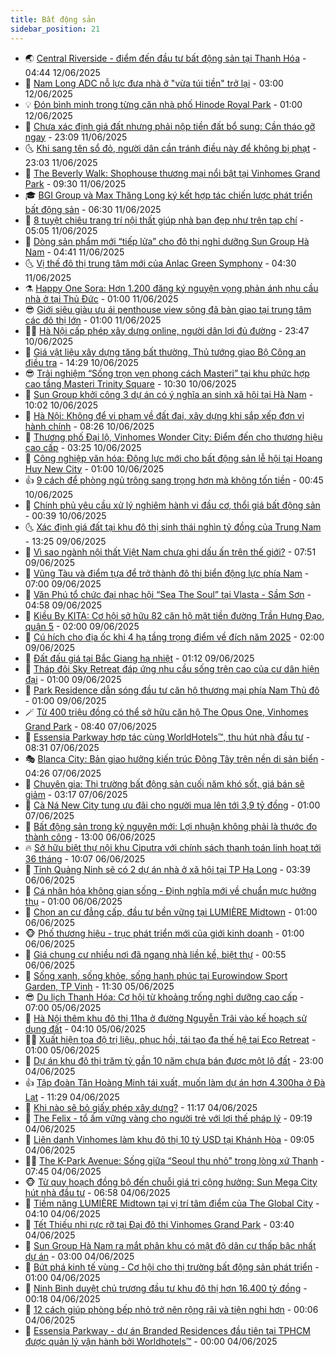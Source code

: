 ```yaml
---
title: Bất động sản
sidebar_position: 21
---
```


<!-- dantri-bat-dong-san:START -->
- 🌏 [Central Riverside - điểm đến đầu tư bất động sản tại Thanh Hóa](https://dantri.com.vn/bat-dong-san/central-riverside-diem-den-dau-tu-bat-dong-san-tai-thanh-hoa-20250612114135680.htm) - 04:44 12/06/2025
- 👹 [Nam Long ADC nỗ lực đưa nhà ở &quot;vừa túi tiền&quot; trở lại](https://dantri.com.vn/bat-dong-san/nam-long-adc-no-luc-dua-nha-o-vua-tui-tien-tro-lai-20250611221248633.htm) - 03:00 12/06/2025
- 💡 [Đón bình minh trong từng căn nhà phố Hinode Royal Park](https://dantri.com.vn/bat-dong-san/don-binh-minh-trong-tung-can-nha-pho-hinode-royal-park-20250610194617007.htm) - 01:00 12/06/2025
- 🌋 [Chưa xác định giá đất nhưng phải nộp tiền đất bổ sung: Cần tháo gỡ ngay](https://dantri.com.vn/bat-dong-san/chua-xac-dinh-gia-dat-nhung-phai-nop-tien-dat-bo-sung-can-thao-go-ngay-20250610131015795.htm) - 23:09 11/06/2025
- 🌜 [Khi sang tên sổ đỏ, người dân cần tránh điều này để không bị phạt](https://dantri.com.vn/bat-dong-san/khi-sang-ten-so-do-nguoi-dan-can-tranh-dieu-nay-de-khong-bi-phat-20250612031926528.htm) - 23:03 11/06/2025
- 💃 [The Beverly Walk: Shophouse thương mại nổi bật tại Vinhomes Grand Park](https://dantri.com.vn/bat-dong-san/the-beverly-walk-shophouse-thuong-mai-noi-bat-tai-vinhomes-grand-park-20250611155122516.htm) - 09:30 11/06/2025
- 🎓 [BGI Group và Max Thăng Long ký kết hợp tác chiến lược phát triển bất động sản](https://dantri.com.vn/bat-dong-san/bgi-group-va-max-thang-long-ky-ket-hop-tac-chien-luoc-phat-trien-bat-dong-san-20250611113824013.htm) - 06:30 11/06/2025
- 🌝 [8 tuyệt chiêu trang trí nội thất giúp nhà bạn đẹp như trên tạp chí](https://dantri.com.vn/bat-dong-san/8-tuyet-chieu-trang-tri-noi-that-giup-nha-ban-dep-nhu-tren-tap-chi-20250609151046936.htm) - 05:05 11/06/2025
- 🧐 [Dòng sản phẩm mới “tiếp lửa” cho đô thị nghỉ dưỡng Sun Group Hà Nam](https://dantri.com.vn/bat-dong-san/dong-san-pham-moi-tiep-lua-cho-do-thi-nghi-duong-sun-group-ha-nam-20250611113333400.htm) - 04:41 11/06/2025
- 🌜 [Vị thế đô thị trung tâm mới của Anlac Green Symphony](https://dantri.com.vn/bat-dong-san/vi-the-do-thi-trung-tam-moi-cua-anlac-green-symphony-20250611102940008.htm) - 04:30 11/06/2025
- ⚗️ [Happy One Sora: Hơn 1.200 đăng ký nguyện vọng phản ánh nhu cầu nhà ở tại Thủ Đức](https://dantri.com.vn/bat-dong-san/happy-one-sora-hon-1200-dang-ky-nguyen-vong-phan-anh-nhu-cau-nha-o-tai-thu-duc-20250610154305710.htm) - 01:00 11/06/2025
- 😎 [Giới siêu giàu ưu ái penthouse view sông đã bàn giao tại trung tâm các đô thị lớn](https://dantri.com.vn/bat-dong-san/gioi-sieu-giau-uu-ai-penthouse-view-song-da-ban-giao-tai-trung-tam-cac-do-thi-lon-20250610152831978.htm) - 01:00 11/06/2025
- 🧑‍🏫 [Hà Nội cấp phép xây dựng online, người dân lợi đủ đường](https://dantri.com.vn/bat-dong-san/ha-noi-cap-phep-xay-dung-online-nguoi-dan-loi-du-duong-20250610183754889.htm) - 23:47 10/06/2025
- 💪 [Giá vật liệu xây dựng tăng bất thường, Thủ tướng giao Bộ Công an điều tra](https://dantri.com.vn/bat-dong-san/gia-vat-lieu-xay-dung-tang-bat-thuong-thu-tuong-giao-bo-cong-an-dieu-tra-20250610204443280.htm) - 14:29 10/06/2025
- 😎 [Trải nghiệm “Sống trọn vẹn phong cách Masteri” tại khu phức hợp cao tầng Masteri Trinity Square](https://dantri.com.vn/bat-dong-san/trai-nghiem-song-tron-ven-phong-cach-masteri-tai-khu-phuc-hop-cao-tang-masteri-trinity-square-20250610165846163.htm) - 10:30 10/06/2025
- 🧠 [Sun Group khởi công 3 dự án có ý nghĩa an sinh xã hội tại Hà Nam](https://dantri.com.vn/bat-dong-san/sun-group-khoi-cong-3-du-an-co-y-nghia-an-sinh-xa-hoi-tai-ha-nam-20250610165214942.htm) - 10:02 10/06/2025
- 🧰 [Hà Nội: Không để vi phạm về đất đai, xây dựng khi sắp xếp đơn vị hành chính](https://dantri.com.vn/bat-dong-san/ha-noi-khong-de-vi-pham-ve-dat-dai-xay-dung-khi-sap-xep-don-vi-hanh-chinh-20250610010951774.htm) - 08:26 10/06/2025
- 🤩 [Thương phố Đại lộ, Vinhomes Wonder City: Điểm đến cho thương hiệu cao cấp](https://dantri.com.vn/bat-dong-san/thuong-pho-dai-lo-vinhomes-wonder-city-diem-den-cho-thuong-hieu-cao-cap-20250610095953993.htm) - 03:25 10/06/2025
- 🦆 [Công nghiệp văn hóa: Động lực mới cho bất động sản lễ hội tại Hoang Huy New City](https://dantri.com.vn/bat-dong-san/cong-nghiep-van-hoa-dong-luc-moi-cho-bat-dong-san-le-hoi-tai-hoang-huy-new-city-20250609200549007.htm) - 01:00 10/06/2025
- 👍 [9 cách để phòng ngủ trông sang trọng hơn mà không tốn tiền](https://dantri.com.vn/bat-dong-san/9-cach-de-phong-ngu-trong-sang-trong-hon-ma-khong-ton-tien-20250609110253488.htm) - 00:45 10/06/2025
- 🙉 [Chính phủ yêu cầu xử lý nghiêm hành vi đầu cơ, thổi giá bất động sản](https://dantri.com.vn/bat-dong-san/chinh-phu-yeu-cau-xu-ly-nghiem-hanh-vi-dau-co-thoi-gia-bat-dong-san-20250610030909742.htm) - 00:39 10/06/2025
- 🌜 [Xác định giá đất tại khu đô thị sinh thái nghìn tỷ đồng của Trung Nam](https://dantri.com.vn/bat-dong-san/xac-dinh-gia-dat-tai-khu-do-thi-sinh-thai-nghin-ty-dong-cua-trung-nam-20250609191530511.htm) - 13:25 09/06/2025
- 🌋 [Vì sao ngành nội thất Việt Nam chưa ghi dấu ấn trên thế giới?](https://dantri.com.vn/bat-dong-san/vi-sao-nganh-noi-that-viet-nam-chua-ghi-dau-an-tren-the-gioi-20250607213731069.htm) - 07:51 09/06/2025
- 🥰 [Vũng Tàu và điểm tựa để trở thành đô thị biển động lực phía Nam](https://dantri.com.vn/bat-dong-san/vung-tau-va-diem-tua-de-tro-thanh-do-thi-bien-dong-luc-phia-nam-20250609134251535.htm) - 07:00 09/06/2025
- 💯 [Văn Phú tổ chức đại nhạc hội “Sea The Soul” tại Vlasta - Sầm Sơn](https://dantri.com.vn/bat-dong-san/van-phu-to-chuc-dai-nhac-hoi-sea-the-soul-tai-vlasta-sam-son-20250609114535555.htm) - 04:58 09/06/2025
- 🤩 [Kiều By KITA: Cơ hội sở hữu 82 căn hộ mặt tiền đường Trần Hưng Đạo, quận 5](https://dantri.com.vn/bat-dong-san/kieu-by-kita-co-hoi-so-huu-82-can-ho-mat-tien-duong-tran-hung-dao-quan-5-20250609085231031.htm) - 02:00 09/06/2025
- 💄 [Cú hích cho địa ốc khi 4 hạ tầng trọng điểm về đích năm 2025](https://dantri.com.vn/bat-dong-san/cu-hich-cho-dia-oc-khi-4-ha-tang-trong-diem-ve-dich-nam-2025-20250608224524611.htm) - 02:00 09/06/2025
- 🦍 [Đất đấu giá tại Bắc Giang hạ nhiệt](https://dantri.com.vn/bat-dong-san/dat-dau-gia-tai-bac-giang-ha-nhiet-20250609025934635.htm) - 01:12 09/06/2025
- 🎡 [Tháp đôi Sky Retreat đáp ứng nhu cầu sống trên cao của cư dân hiện đại](https://dantri.com.vn/bat-dong-san/thap-doi-sky-retreat-dap-ung-nhu-cau-song-tren-cao-cua-cu-dan-hien-dai-20250608233228930.htm) - 01:00 09/06/2025
- 🐎 [Park Residence dẫn sóng đầu tư căn hộ thương mại phía Nam Thủ đô](https://dantri.com.vn/bat-dong-san/park-residence-dan-song-dau-tu-can-ho-thuong-mai-phia-nam-thu-do-20250607163622414.htm) - 01:00 09/06/2025
- 🪄 [Từ 400 triệu đồng có thể sở hữu căn hộ The Opus One, Vinhomes Grand Park](https://dantri.com.vn/bat-dong-san/tu-400-trieu-dong-co-the-so-huu-can-ho-the-opus-one-vinhomes-grand-park-20250607152908582.htm) - 08:40 07/06/2025
- 💼 [Essensia Parkway hợp tác cùng WorldHotels™, thu hút nhà đầu tư](https://dantri.com.vn/bat-dong-san/essensia-parkway-hop-tac-cung-worldhotels-thu-hut-nha-dau-tu-20250607152337585.htm) - 08:31 07/06/2025
- 🎭 [Blanca City: Bản giao hưởng kiến trúc Đông Tây trên nền di sản biển](https://dantri.com.vn/bat-dong-san/blanca-city-ban-giao-huong-kien-truc-dong-tay-tren-nen-di-san-bien-20250607111100353.htm) - 04:26 07/06/2025
- 🐻 [Chuyên gia: Thị trường bất động sản cuối năm khó sốt, giá bán sẽ giảm](https://dantri.com.vn/bat-dong-san/chuyen-gia-thi-truong-bat-dong-san-cuoi-nam-kho-sot-gia-ban-se-giam-20250607023926853.htm) - 03:17 07/06/2025
- 💃 [Cà Ná New City tung ưu đãi cho người mua lên tới 3,9 tỷ đồng](https://dantri.com.vn/bat-dong-san/ca-na-new-city-tung-uu-dai-cho-nguoi-mua-len-toi-39-ty-dong-20250606145232980.htm) - 01:00 07/06/2025
- 🦣 [Bất động sản trong kỷ nguyên mới: Lợi nhuận không phải là thước đo thành công](https://dantri.com.vn/bat-dong-san/bat-dong-san-trong-ky-nguyen-moi-loi-nhuan-khong-phai-la-thuoc-do-thanh-cong-20250606154650120.htm) - 13:00 06/06/2025
- 🔥 [Sở hữu biệt thự nội khu Ciputra với chính sách thanh toán linh hoạt tới 36 tháng](https://dantri.com.vn/bat-dong-san/so-huu-biet-thu-noi-khu-ciputra-voi-chinh-sach-thanh-toan-linh-hoat-toi-36-thang-20250606164104076.htm) - 10:07 06/06/2025
- 🤩 [Tỉnh Quảng Ninh sẽ có 2 dự án nhà ở xã hội tại TP Hạ Long](https://dantri.com.vn/bat-dong-san/tinh-quang-ninh-se-co-2-du-an-nha-o-xa-hoi-tai-tp-ha-long-20250602012150787.htm) - 03:39 06/06/2025
- 🥳 [Cá nhân hóa không gian sống - Định nghĩa mới về chuẩn mực hưởng thụ](https://dantri.com.vn/bat-dong-san/ca-nhan-hoa-khong-gian-song-dinh-nghia-moi-ve-chuan-muc-huong-thu-20250605154824492.htm) - 01:00 06/06/2025
- 🤗 [Chọn an cư đẳng cấp, đầu tư bền vững tại LUMIÈRE Midtown](https://dantri.com.vn/bat-dong-san/chon-an-cu-dang-cap-dau-tu-ben-vung-tai-lumiere-midtown-20250605154104194.htm) - 01:00 06/06/2025
- 🐵 [Phố thương hiệu - trục phát triển mới của giới kinh doanh](https://dantri.com.vn/bat-dong-san/pho-thuong-hieu-truc-phat-trien-moi-cua-gioi-kinh-doanh-20250605153309393.htm) - 01:00 06/06/2025
- 🤖 [Giá chung cư nhiều nơi đã ngang nhà liền kề, biệt thự](https://dantri.com.vn/bat-dong-san/gia-chung-cu-nhieu-noi-da-ngang-nha-lien-ke-biet-thu-20250606020336726.htm) - 00:55 06/06/2025
- 👺 [Sống xanh, sống khỏe, sống hạnh phúc tại Eurowindow Sport Garden, TP Vinh](https://dantri.com.vn/bat-dong-san/song-xanh-song-khoe-song-hanh-phuc-tai-eurowindow-sport-garden-tp-vinh-20250605172721653.htm) - 11:30 05/06/2025
- 😎 [Du lịch Thanh Hóa: Cơ hội từ khoảng trống nghỉ dưỡng cao cấp](https://dantri.com.vn/bat-dong-san/du-lich-thanh-hoa-co-hoi-tu-khoang-trong-nghi-duong-cao-cap-20250605134955012.htm) - 07:00 05/06/2025
- 🤠 [Hà Nội thêm khu đô thị 11ha ở đường Nguyễn Trãi vào kế hoạch sử dụng đất](https://dantri.com.vn/bat-dong-san/ha-noi-them-khu-do-thi-11ha-o-duong-nguyen-trai-vao-ke-hoach-su-dung-dat-20250605092202394.htm) - 04:10 05/06/2025
- 👨‍🏫 [Xuất hiện tọa độ trị liệu, phục hồi, tái tạo đa thế hệ tại Eco Retreat](https://dantri.com.vn/bat-dong-san/xuat-hien-toa-do-tri-lieu-phuc-hoi-tai-tao-da-the-he-tai-eco-retreat-20250604213714895.htm) - 01:00 05/06/2025
- 🧰 [Dự án khu đô thị trăm tỷ gần 10 năm chưa bán được một lô đất](https://dantri.com.vn/bat-dong-san/du-an-khu-do-thi-tram-ty-gan-10-nam-chua-ban-duoc-mot-lo-dat-20250530010039994.htm) - 23:00 04/06/2025
- 👍 [Tập đoàn Tân Hoàng Minh tái xuất, muốn làm dự án hơn 4.300ha ở Đà Lạt](https://dantri.com.vn/bat-dong-san/tap-doan-tan-hoang-minh-tai-xuat-muon-lam-du-an-hon-4300ha-o-da-lat-20250604160317584.htm) - 11:29 04/06/2025
- 🌈 [Khi nào sẽ bỏ giấy phép xây dựng?](https://dantri.com.vn/bat-dong-san/khi-nao-se-bo-giay-phep-xay-dung-20250604171728249.htm) - 11:17 04/06/2025
- 🐲 [The Felix - tổ ấm vững vàng cho người trẻ với lợi thế pháp lý](https://dantri.com.vn/bat-dong-san/the-felix-to-am-vung-vang-cho-nguoi-tre-voi-loi-the-phap-ly-20250604155548003.htm) - 09:19 04/06/2025
- 💄 [Liên danh Vinhomes làm khu đô thị 10 tỷ USD tại Khánh Hòa](https://dantri.com.vn/bat-dong-san/lien-danh-vinhomes-lam-khu-do-thi-10-ty-usd-tai-khanh-hoa-20250604092428084.htm) - 09:05 04/06/2025
- 👨‍🏫 [The K-Park Avenue: Sống giữa “Seoul thu nhỏ” trong lòng xứ Thanh](https://dantri.com.vn/bat-dong-san/the-k-park-avenue-song-giua-seoul-thu-nho-trong-long-xu-thanh-20250604141121054.htm) - 07:45 04/06/2025
- 🐵 [Từ quy hoạch đồng bộ đến chuỗi giá trị cộng hưởng: Sun Mega City hút nhà đầu tư](https://dantri.com.vn/bat-dong-san/tu-quy-hoach-dong-bo-den-chuoi-gia-tri-cong-huong-sun-mega-city-hut-nha-dau-tu-20250604135633639.htm) - 06:58 04/06/2025
- 🎉 [Tiềm năng LUMIÈRE Midtown tại vị trí tâm điểm của The Global City](https://dantri.com.vn/bat-dong-san/tiem-nang-lumiere-midtown-tai-vi-tri-tam-diem-cua-the-global-city-20250604110240421.htm) - 04:10 04/06/2025
- 💫 [Tết Thiếu nhi rực rỡ tại Đại đô thị Vinhomes Grand Park](https://dantri.com.vn/bat-dong-san/tet-thieu-nhi-ruc-ro-tai-dai-do-thi-vinhomes-grand-park-20250604101742419.htm) - 03:40 04/06/2025
- 🦄 [Sun Group Hà Nam ra mắt phân khu có mật độ dân cư thấp bậc nhất dự án](https://dantri.com.vn/bat-dong-san/sun-group-ha-nam-ra-mat-phan-khu-co-mat-do-dan-cu-thap-bac-nhat-du-an-20250604092934615.htm) - 03:00 04/06/2025
- 🌮 [Bứt phá kinh tế vùng - Cơ hội cho thị trường bất động sản phát triển](https://dantri.com.vn/bat-dong-san/but-pha-kinh-te-vung-co-hoi-cho-thi-truong-bat-dong-san-phat-trien-20250603233801002.htm) - 01:00 04/06/2025
- 💯 [Ninh Bình duyệt chủ trương đầu tư khu đô thị hơn 16.400 tỷ đồng](https://dantri.com.vn/bat-dong-san/ninh-binh-duyet-chu-truong-dau-tu-khu-do-thi-hon-16400-ty-dong-20250604001319058.htm) - 00:18 04/06/2025
- 🌊 [12 cách giúp phòng bếp nhỏ trở nên rộng rãi và tiện nghi hơn](https://dantri.com.vn/bat-dong-san/12-cach-giup-phong-bep-nho-tro-nen-rong-rai-va-tien-nghi-hon-20250603092745729.htm) - 00:06 04/06/2025
- 🤖 [Essensia Parkway - dự án Branded Residences đầu tiên tại TPHCM được quản lý vận hành bởi Worldhotels™](https://dantri.com.vn/bat-dong-san/essensia-parkway-du-an-branded-residences-dau-tien-tai-tphcm-duoc-quan-ly-van-hanh-boi-worldhotels-20250603222000296.htm) - 00:00 04/06/2025<!-- dantri-bat-dong-san:END -->
